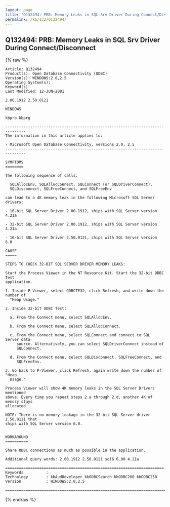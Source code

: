 ```yaml
---
layout: page
title: "Q132494: PRB: Memory Leaks in SQL Srv Driver During Connect/Disconnect"
permalink: /kb/132/Q132494/
---
```


## Q132494: PRB: Memory Leaks in SQL Srv Driver During Connect/Disconnect

{% raw %}

	Article: Q132494
	Product(s): Open Database Connectivity (ODBC)
	Version(s): WINDOWS:2.0,2.5
	Operating System(s): 
	Keyword(s): 
	Last Modified: 12-JUN-2001
	
	2.00.1912 2.50.0121
	
	WINDOWS
	
	kbprb kbprg
	
	-------------------------------------------------------------------------------
	The information in this article applies to:
	
	- Microsoft Open Database Connectivity, versions 2.0, 2.5 
	-------------------------------------------------------------------------------
	
	SYMPTOMS
	========
	
	The following sequence of calls:
	
	  SQLAllocEnv, SQLAllocConnect, SQLConnect (or SQLDriverConnect),
	  SQLDisconnect, SQLFreeConnect, and SQLFreeEnv
	
	can lead to a 4K memory leak in the following Microsoft SQL Server drivers:
	
	- 16-bit SQL Server Driver 2.00.1912, ships with SQL Server version 4.21a
	
	- 32-bit SQL Server Driver 2.00.1912, ships with SQL Server version 4.21a
	
	- 16-bit SQL Server Driver 2.50.0121, ships with SQL Server version 6.0
	
	CAUSE
	=====
	
	STEPS TO CHECK 32-BIT SQL SERVER DRIVER MEMORY LEAKS:
	
	Start the Process Viewer in the NT Resource Kit. Start the 32-bit ODBC Test
	application.
	
	1. Inside P-Viewer, select ODBCTE32, click Refresh, and write down the number of
	  "Heap Usage."
	
	2. Inside 32-bit ODBC Test:
	
	  a. From the Connect menu, select SQLAllocEnv.
	
	  b. From the Connect menu, select SQLAllocConnect.
	
	  c. From the Connect menu, select SQLConnect and connect to SQL Server data
	     source. Alternatively, you can select SQLDriverConnect instead of
	     SQLConnect.
	
	  d. From the Connect menu, select SQLDisconnect, SQLFreeConnect, and
	     SQLFreeEnv.
	
	3. Go back to P-Viewer, click Refresh, again write down the number of "Heap
	  Usage."
	
	Process Viewer will show 4K memory leaks in the SQL Server Drivers mentioned
	above. Every time you repeat steps 2.a through 2.d, another 4K of memory stays
	allocated.
	
	NOTE: There is no memory leakage in the 32-bit SQL Server driver 2.50.0121 that
	ships with SQL Server version 6.0.
	
	
	WORKAROUND
	==========
	
	Share ODBC connections as much as possible in the application.
	
	Additional query words: 2.00.1912 2.50.0121 sql6 6.00 4.21a
	
	======================================================================
	Keywords          :  
	Technology        : kbAudDeveloper kbODBCSearch kbODBC200 kbODBC250
	Version           : WINDOWS:2.0,2.5
	
	=============================================================================
	

{% endraw %}
